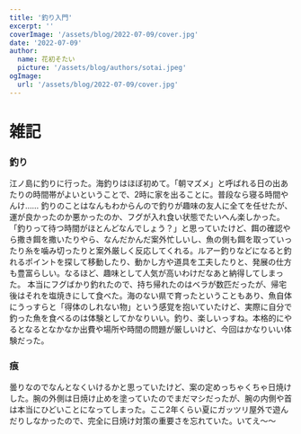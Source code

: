 ```yaml
---
title: '釣り入門'
excerpt: ''
coverImage: '/assets/blog/2022-07-09/cover.jpg'
date: '2022-07-09'
author:
  name: 花初そたい
  picture: '/assets/blog/authors/sotai.jpeg'
ogImage:
  url: '/assets/blog/2022-07-09/cover.jpg'
---
```

# 雑記

### 釣り
江ノ島に釣りに行った。海釣りはほぼ初めて。「朝マズメ」と呼ばれる日の出あたりの時間帯がよいということで、2時に家を出ることに。普段なら寝る時間やんけ……
釣りのことはなんもわからんので釣りが趣味の友人に全てを任せたが、運が良かったのか悪かったのか、フグが入れ食い状態でたいへん楽しかった。「釣りって待つ時間がほとんどなんでしょう？」と思っていたけど、餌の確認やら撒き餌を撒いたりやら、なんだかんだ案外忙しいし、魚の側も餌を取っていったり糸を噛み切ったりと案外厳しく反応してくれる。ルアー釣りなどになると釣れるポイントを探して移動したり、動かし方や道具を工夫したりと、発展の仕方も豊富らしい。なるほど、趣味として人気が高いわけだなあと納得してしまった。
本当にフグばかり釣れたので、持ち帰れたのはベラが数匹だったが、帰宅後はそれを塩焼きにして食べた。海のない県で育ったということもあり、魚自体にうっすらと「得体のしれない物」という感覚を抱いていたけど、実際に自分で釣った魚を食べるのは体験としてかなりいい。釣り、楽しいっすね。本格的にやるとなるとなかなか出費や場所や時間の問題が厳しいけど、今回はかなりいい体験だった。

### 痕
曇りなのでなんとなくいけるかと思っていたけど、案の定めっちゃくちゃ日焼けした。腕の外側は日焼け止めを塗っていたのでまだマシだったが、腕の内側や首は本当にひどいことになってしまった。ここ2年くらい夏にガッツリ屋外で遊んだりしなかったので、完全に日焼け対策の重要さを忘れていた。いてえ～～